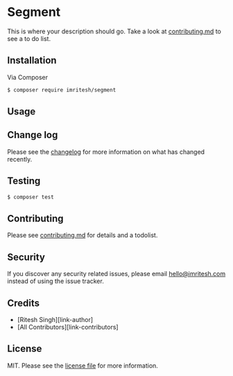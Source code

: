 # Segment

This is where your description should go. Take a look at [contributing.md](contributing.md) to see a to do list.

## Installation

Via Composer

```bash
$ composer require imritesh/segment
```

## Usage

## Change log

Please see the [changelog](changelog.md) for more information on what has changed recently.

## Testing

```bash
$ composer test
```

## Contributing

Please see [contributing.md](contributing.md) for details and a todolist.

## Security

If you discover any security related issues, please email hello@imritesh.com instead of using the issue tracker.

## Credits

- [Ritesh Singh][link-author]
- [All Contributors][link-contributors]

## License

MIT. Please see the [license file](license.md) for more information.
